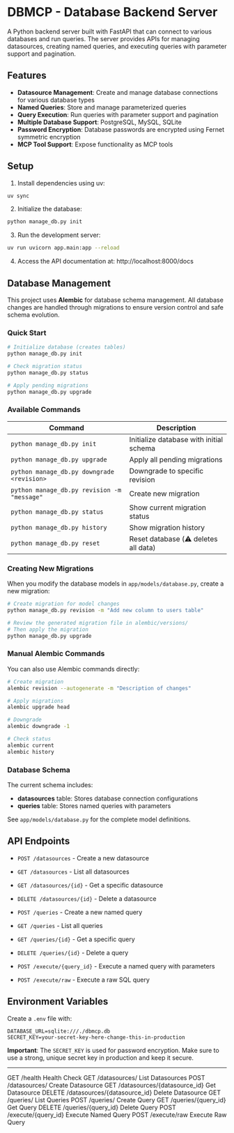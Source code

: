 # DBMCP - Database Backend Server

A Python backend server built with FastAPI that can connect to various databases and run queries. The server provides APIs for managing datasources, creating named queries, and executing queries with parameter support and pagination.

## Features

- **Datasource Management**: Create and manage database connections for various database types
- **Named Queries**: Store and manage parameterized queries
- **Query Execution**: Run queries with parameter support and pagination
- **Multiple Database Support**: PostgreSQL, MySQL, SQLite
- **Password Encryption**: Database passwords are encrypted using Fernet symmetric encryption
- **MCP Tool Support**: Expose functionality as MCP tools

## Setup

1. Install dependencies using uv:
```bash
uv sync
```

2. Initialize the database:
```bash
python manage_db.py init
```

3. Run the development server:
```bash
uv run uvicorn app.main:app --reload
```

4. Access the API documentation at: http://localhost:8000/docs

## Database Management

This project uses **Alembic** for database schema management. All database changes are handled through migrations to ensure version control and safe schema evolution.

### Quick Start

```bash
# Initialize database (creates tables)
python manage_db.py init

# Check migration status
python manage_db.py status

# Apply pending migrations
python manage_db.py upgrade
```

### Available Commands

| Command | Description |
|---------|-------------|
| `python manage_db.py init` | Initialize database with initial schema |
| `python manage_db.py upgrade` | Apply all pending migrations |
| `python manage_db.py downgrade <revision>` | Downgrade to specific revision |
| `python manage_db.py revision -m "message"` | Create new migration |
| `python manage_db.py status` | Show current migration status |
| `python manage_db.py history` | Show migration history |
| `python manage_db.py reset` | Reset database (⚠️ deletes all data) |

### Creating New Migrations

When you modify the database models in `app/models/database.py`, create a new migration:

```bash
# Create migration for model changes
python manage_db.py revision -m "Add new column to users table"

# Review the generated migration file in alembic/versions/
# Then apply the migration
python manage_db.py upgrade
```

### Manual Alembic Commands

You can also use Alembic commands directly:

```bash
# Create migration
alembic revision --autogenerate -m "Description of changes"

# Apply migrations
alembic upgrade head

# Downgrade
alembic downgrade -1

# Check status
alembic current
alembic history
```

### Database Schema

The current schema includes:

- **datasources** table: Stores database connection configurations
- **queries** table: Stores named queries with parameters

See `app/models/database.py` for the complete model definitions.

## API Endpoints

- `POST /datasources` - Create a new datasource
- `GET /datasources` - List all datasources
- `GET /datasources/{id}` - Get a specific datasource
- `DELETE /datasources/{id}` - Delete a datasource

- `POST /queries` - Create a new named query
- `GET /queries` - List all queries
- `GET /queries/{id}` - Get a specific query
- `DELETE /queries/{id}` - Delete a query

- `POST /execute/{query_id}` - Execute a named query with parameters
- `POST /execute/raw` - Execute a raw SQL query

## Environment Variables

Create a `.env` file with:
```
DATABASE_URL=sqlite:///./dbmcp.db
SECRET_KEY=your-secret-key-here-change-this-in-production
```

**Important**: The `SECRET_KEY` is used for password encryption. Make sure to use a strong, unique secret key in production and keep it secure.



----

GET      /health                        Health Check
GET      /datasources/                  List Datasources
POST     /datasources/                  Create Datasource
GET      /datasources/{datasource_id}   Get Datasource
DELETE   /datasources/{datasource_id}   Delete Datasource
GET      /queries/                      List Queries
POST     /queries/                      Create Query
GET      /queries/{query_id}            Get Query
DELETE   /queries/{query_id}            Delete Query
POST     /execute/{query_id}            Execute Named Query
POST     /execute/raw                   Execute Raw Query